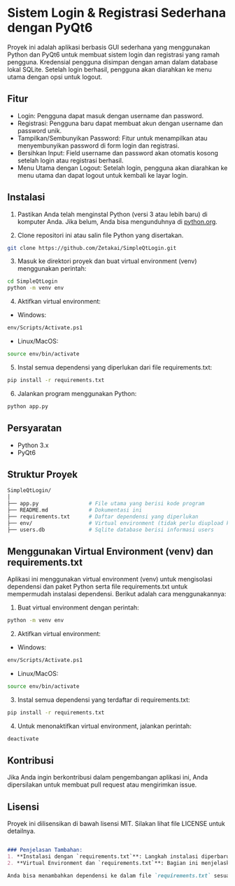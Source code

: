 # Sistem Login & Registrasi Sederhana dengan PyQt6

Proyek ini adalah aplikasi berbasis GUI sederhana yang menggunakan Python dan PyQt6 untuk membuat sistem login dan registrasi yang ramah pengguna. Kredensial pengguna disimpan dengan aman dalam database lokal SQLite. Setelah login berhasil, pengguna akan diarahkan ke menu utama dengan opsi untuk logout.

## Fitur
- Login: Pengguna dapat masuk dengan username dan password.
- Registrasi: Pengguna baru dapat membuat akun dengan username dan password unik.
- Tampilkan/Sembunyikan Password: Fitur untuk menampilkan atau menyembunyikan password di form login dan registrasi.
- Bersihkan Input: Field username dan password akan otomatis kosong setelah login atau registrasi berhasil.
- Menu Utama dengan Logout: Setelah login, pengguna akan diarahkan ke menu utama dan dapat logout untuk kembali ke layar login.

## Instalasi

1. Pastikan Anda telah menginstal Python (versi 3 atau lebih baru) di komputer Anda. Jika belum, Anda bisa mengunduhnya di [python.org](https://www.python.org/downloads/).

2. Clone repositori ini atau salin file Python yang disertakan.

```bash
git clone https://github.com/Zetakai/SimpleQtLogin.git
```
3. Masuk ke direktori proyek dan buat virtual environment (venv) menggunakan perintah:

```bash
cd SimpleQtLogin
python -m venv env
```

4. Aktifkan virtual environment:

- Windows:
```bash
env/Scripts/Activate.ps1
```
- Linux/MacOS:
```bash
source env/bin/activate
```

5. Instal semua dependensi yang diperlukan dari file requirements.txt:

```bash
pip install -r requirements.txt
```
6. Jalankan program menggunakan Python:
   
```bash
python app.py
```

## Persyaratan
- Python 3.x
- PyQt6

## Struktur Proyek

```bash
SimpleQtLogin/
│
├── app.py                # File utama yang berisi kode program
├── README.md             # Dokumentasi ini
├── requirements.txt      # Daftar dependensi yang diperlukan
├── env/                  # Virtual environment (tidak perlu diupload ke repositori)
├── users.db              # Sqlite database berisi informasi users
```

## Menggunakan Virtual Environment (venv) dan requirements.txt
Aplikasi ini menggunakan virtual environment (venv) untuk mengisolasi dependensi dan paket Python serta file requirements.txt untuk mempermudah instalasi dependensi. Berikut adalah cara menggunakannya:

1. Buat virtual environment dengan perintah:

```bash
python -m venv env
```
2.  Aktifkan virtual environment:
- Windows:
```bash
env/Scripts/Activate.ps1
```
- Linux/MacOS:
```bash
source env/bin/activate
```
3.  Instal semua dependensi yang terdaftar di requirements.txt:
```bash
pip install -r requirements.txt
```
4.  Untuk menonaktifkan virtual environment, jalankan perintah:
```bash
deactivate
```

## Kontribusi
Jika Anda ingin berkontribusi dalam pengembangan aplikasi ini, Anda dipersilakan untuk membuat pull request atau mengirimkan issue.

## Lisensi
Proyek ini dilisensikan di bawah lisensi MIT. Silakan lihat file LICENSE untuk detailnya.

```markdown

### Penjelasan Tambahan:
1. **Instalasi dengan `requirements.txt`**: Langkah instalasi diperbarui untuk memasukkan penggunaan `requirements.txt` agar pengguna dapat menginstal semua dependensi sekaligus.
2. **Virtual Environment dan `requirements.txt`**: Bagian ini menjelaskan bagaimana mengisolasi proyek dan mengelola dependensi menggunakan virtual environment serta file `requirements.txt`.

Anda bisa menambahkan dependensi ke dalam file `requirements.txt` sesuai dengan kebutuhan proyek Anda.
```
